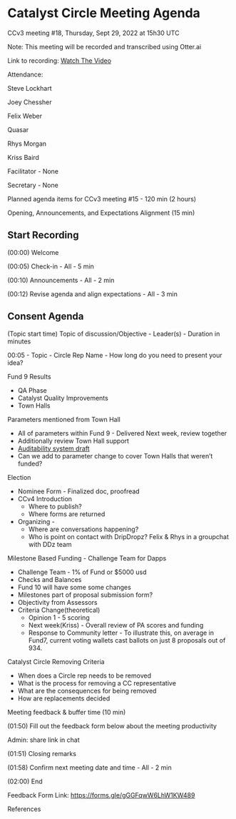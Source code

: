# Catalyst Circle Meeting Agenda 

CCv3 meeting #18, Thursday, Sept 29, 2022 at 15h30 UTC

Note: This meeting will be recorded and transcribed using Otter.ai 

Link to recording: [Watch The Video](https://www.youtube.com/watch?v=YexFEC54bto)

Attendance:
 
Steve Lockhart
  
Joey Chessher

Felix Weber

Quasar

Rhys Morgan

Kriss Baird
  
Facilitator - None

Secretary - None
  
Planned agenda items for CCv3 meeting #15 - 120 min (2 hours) 
  
Opening, Announcements, and Expectations Alignment (15 min) 
  
## Start Recording
  
(00:00) Welcome
  
(00:05) Check-in - All - 5 min 
  
(00:10) Announcements - All - 2 min
  
(00:12) Revise agenda and align expectations - All - 3 min 
  
## Consent Agenda
  
(Topic start time) Topic of discussion/Objective - Leader(s) - Duration in minutes

00:05 - Topic - Circle Rep Name - How long do you need to present your idea?

Fund 9 Results
- QA Phase
- Catalyst Quality Improvements
- Town Halls

Parameters mentioned from Town Hall
- All of parameters within Fund 9 - Delivered Next week, review together
- Additionally review Town Hall support
- [Auditability system draft](https://docs.google.com/document/d/1Qhvc7F4JW4wiNz0jC-AS8_laLEP7l8XaQd9P9Qobar0/edit?usp=sharing)
- Can we add to parameter change to cover Town Halls that weren’t funded?

Election 
- Nominee Form - Finalized doc, proofread
- CCv4 Introduction
  - Where to publish?
  - Where forms are returned
- Organizing - 
  - Where are conversations happening?
  - Who is point on contact with DripDropz? Felix & Rhys in a groupchat with DDz team

Milestone Based Funding - Challenge Team for Dapps
- Challenge Team - 1% of Fund or $5000 usd
- Checks and Balances
- Fund 10 will have some some changes
- Milestones part of proposal submission form?
- Objectivity from Assessors
- Criteria Change(theoretical)
  - Opinion 1 - 5 scoring
  - Next week(Kriss) - Overall review of PA scores and funding
  - Response to Community letter - To illustrate this, on average in Fund7, current voting wallets cast ballots on just 8 proposals out of 934.

Catalyst Circle Removing Criteria 
- When does a Circle rep needs to be removed
- What is the process for removing a CC representative
- What are the consequences for being removed
- How are replacements decided




Meeting feedback & buffer time (10 min)
  
(01:50) Fill out the feedback form below about the meeting productivity
  
Admin: share link in chat
  
(01:51) Closing remarks
  
(01:58) Confirm next meeting date and time - All - 2 min
  
(02:00) End
  
Feedback Form Link: https://forms.gle/gGGFqwW6LhW1KW489 

References

